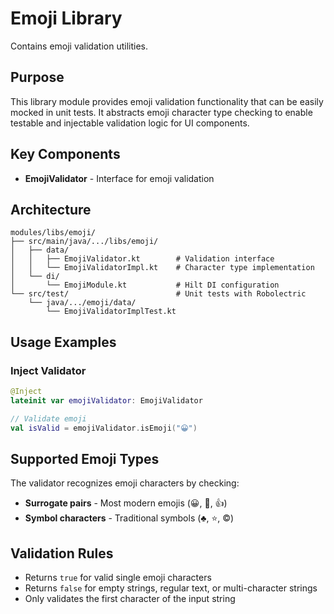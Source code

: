 # Emoji Library

Contains emoji validation utilities.

## Purpose

This library module provides emoji validation functionality that can be easily mocked in unit tests. It abstracts emoji character type checking to enable testable and injectable validation logic for UI components.

## Key Components

- **EmojiValidator** - Interface for emoji validation

## Architecture

```
modules/libs/emoji/
├── src/main/java/.../libs/emoji/
│   ├── data/
│   │   ├── EmojiValidator.kt        # Validation interface
│   │   └── EmojiValidatorImpl.kt    # Character type implementation
│   └── di/
│       └── EmojiModule.kt           # Hilt DI configuration
└── src/test/                        # Unit tests with Robolectric
    └── java/.../emoji/data/
        └── EmojiValidatorImplTest.kt
```

## Usage Examples

### Inject Validator
```kotlin
@Inject
lateinit var emojiValidator: EmojiValidator

// Validate emoji
val isValid = emojiValidator.isEmoji("😀")
```

## Supported Emoji Types

The validator recognizes emoji characters by checking:
- **Surrogate pairs** - Most modern emojis (😀, 🎉, 👍)
- **Symbol characters** - Traditional symbols (♣️, ⭐, ©️)

## Validation Rules

- Returns `true` for valid single emoji characters
- Returns `false` for empty strings, regular text, or multi-character strings
- Only validates the first character of the input string